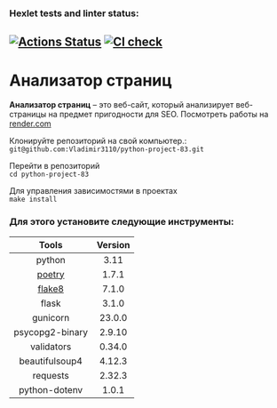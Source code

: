 ### Hexlet tests and linter status:
[![Actions Status](https://github.com/Vladimir3110/python-project-83/actions/workflows/hexlet-check.yml/badge.svg)](https://github.com/Vladimir3110/python-project-83/actions)
[![CI check](https://github.com/Vladimir3110/python-project-83/actions/workflows/test.yml/badge.svg)](https://github.com/Vladimir3110/python-project-83/actions/workflows/test.yml)
---
# Анализатор страниц

**Анализатор страниц** – это веб-сайт, который анализирует веб-страницы на предмет пригодности для SEO.
Посмотреть работы на [render.com](https://python-project-83-1-ayda.onrender.com)

Клонируйте репозиторий на свой компьютер.:<br/>`git@github.com:Vladimir3110/python-project-83.git`

Перейти в репозиторий<br/>`cd python-project-83`

Для управления зависимостями в проектах<br/>`make install`

### Для этого установите следующие инструменты:

| Tools                                | Version |
|:------------------------------------:|:-------:|
| python                               |  3.11   |
| [poetry](https://python-poetry.org/) |  1.7.1  |
| [flake8](https://flake8.pycqa.org/)  |  7.1.0  |
| flask                                |  3.1.0  |
| gunicorn                             |  23.0.0 |
| psycopg2-binary                      |  2.9.10 |
| validators                           |  0.34.0 |
| beautifulsoup4                       |  4.12.3 |
| requests                             |  2.32.3 |
| python-dotenv                        |  1.0.1  |

